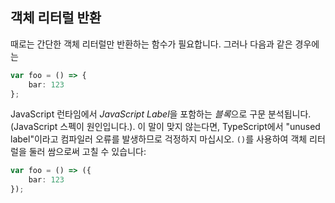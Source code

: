 ## 객체 리터럴 반환

때로는 간단한 객체 리터럴만 반환하는 함수가 필요합니다. 그러나 다음과 같은 경우에는

```ts
var foo = () => {
    bar: 123
};
```
JavaScript 런타임에서 *JavaScript Label*을 포함하는 *블록*으로 구문 분석됩니다.(JavaScript 스펙이 원인입니다.). 이 말이 맞지 않는다면, TypeScript에서 "unused label"이라고 컴파일러 오류를 발생하므로 걱정하지 마십시오. `()`를 사용하여 객체 리터럴을 둘러 쌈으로써 고칠 수 있습니다:

```ts
var foo = () => ({
    bar: 123
});
```
